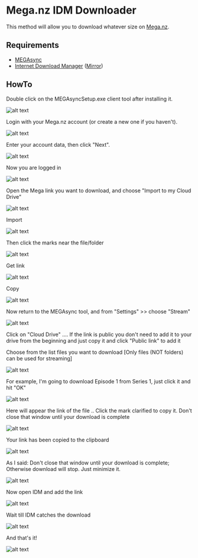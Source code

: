 # Mega.nz IDM Downloader

This method will allow you to download whatever size on [Mega.nz](https://mega.nz/).


## Requirements

* [MEGAsync](https://mega.nz/MEGAsyncSetup.exe)
* [Internet Download Manager](https://www.internetdownloadmanager.com/) ([Mirror](https://www.softpedia.com/get/Internet/Download-Managers/Internet-Download-Manager.shtml))


## HowTo

Double click on the MEGAsyncSetup.exe client tool after installing it.

![alt text](https://raw.githubusercontent.com/CHEF-KOCH/Mega.nz-IDM-downloader/master/pictures/1.png)

 
Login with your Mega.nz account (or create a new one if you haven't).

![alt text](https://raw.githubusercontent.com/CHEF-KOCH/Mega.nz-IDM-downloader/master/pictures/2.png)

 
Enter your account data, then click "Next".

![alt text](https://raw.githubusercontent.com/CHEF-KOCH/Mega.nz-IDM-downloader/master/pictures/3.png)
 
 
Now you are logged in

![alt text](https://raw.githubusercontent.com/CHEF-KOCH/Mega.nz-IDM-downloader/master/pictures/4.png)


Open the Mega link you want to download, and choose "Import to my Cloud Drive"

![alt text](https://raw.githubusercontent.com/CHEF-KOCH/Mega.nz-IDM-downloader/master/pictures/5.png)


Import

![alt text](https://raw.githubusercontent.com/CHEF-KOCH/Mega.nz-IDM-downloader/master/pictures/6.png)


Then click the marks near the file/folder

![alt text](https://raw.githubusercontent.com/CHEF-KOCH/Mega.nz-IDM-downloader/master/pictures/7.png)


Get link

![alt text](https://raw.githubusercontent.com/CHEF-KOCH/Mega.nz-IDM-downloader/master/pictures/8.png)


Copy

![alt text](https://raw.githubusercontent.com/CHEF-KOCH/Mega.nz-IDM-downloader/master/pictures/9.png)


Now return to the MEGAsync tool, and from "Settings" >> choose "Stream"

![alt text](https://raw.githubusercontent.com/CHEF-KOCH/Mega.nz-IDM-downloader/master/pictures/10.png)


Click on "Cloud Drive" .... 
If the link is public you don't need to add it to your drive from the beginning and just copy it and click "Public link" to add it


Choose from the list files you want to download [Only files (NOT folders) can be used for streaming]

![alt text](https://raw.githubusercontent.com/CHEF-KOCH/Mega.nz-IDM-downloader/master/pictures/11.png)


For example, I'm going to download Episode 1 from Series 1, just click it and hit "OK"

![alt text](https://raw.githubusercontent.com/CHEF-KOCH/Mega.nz-IDM-downloader/master/pictures/12.png)


Here will appear the link of the file .. Click the mark clarified to copy it. Don't close that window until your download is complete

![alt text](https://raw.githubusercontent.com/CHEF-KOCH/Mega.nz-IDM-downloader/master/pictures/13.png)

Your link has been copied to the clipboard

![alt text](https://raw.githubusercontent.com/CHEF-KOCH/Mega.nz-IDM-downloader/master/pictures/14.png)


As I said: Don't close that window until your download is complete; Otherwise download will stop.
Just minimize it.

![alt text](https://raw.githubusercontent.com/CHEF-KOCH/Mega.nz-IDM-downloader/master/pictures/15.png)


Now open IDM and add the link

![alt text](https://raw.githubusercontent.com/CHEF-KOCH/Mega.nz-IDM-downloader/master/pictures/16.png)


Wait till IDM catches the download

![alt text](https://raw.githubusercontent.com/CHEF-KOCH/Mega.nz-IDM-downloader/master/pictures/17.png)


And that's it!

![alt text](https://raw.githubusercontent.com/CHEF-KOCH/Mega.nz-IDM-downloader/master/pictures/18.png)
